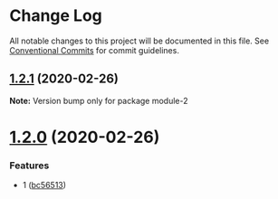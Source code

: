 # Change Log

All notable changes to this project will be documented in this file.
See [Conventional Commits](https://conventionalcommits.org) for commit guidelines.

## [1.2.1](https://github.com/Fdango/locklerna/compare/module-2@1.2.0...module-2@1.2.1) (2020-02-26)

**Note:** Version bump only for package module-2





# [1.2.0](https://github.com/Fdango/locklerna/compare/module-2@1.1.0...module-2@1.2.0) (2020-02-26)


### Features

* 1 ([bc56513](https://github.com/Fdango/locklerna/commit/bc56513733e38bfa5a6cda2079a12d042e78edc8))
